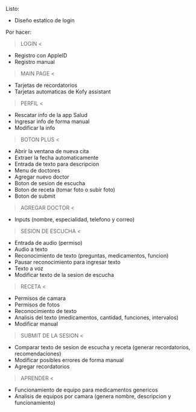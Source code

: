 Listo:
- Diseño estatico de login

Por hacer:

> LOGIN <
- Registro con AppleID
- Registro manual

> MAIN PAGE <
- Tarjetas de recordatorios
- Tarjetas automaticas de Kofy assistant

> PERFIL <
- Rescatar info de la app Salud
- Ingresar info de forma manual
- Modificar la info

> BOTON PLUS <
- Abrir la ventana de nueva cita
- Extraer la fecha automaticamente
- Entrada de texto para descripcion
- Menu de doctores
- Agregar nuevo doctor
- Boton de sesion de escucha
- Boton de receta (tomar foto o subir foto)
- Boton de submit

> AGREGAR DOCTOR <
- Inputs (nombre, especialidad, telefono y correo)

> SESION DE ESCUCHA <
- Entrada de audio (permiso)
- Audio a texto
- Reconocimiento de texto (preguntas, medicamentos, funcion)
- Pausar reconocimiento para ingresar texto
- Texto a voz
- Modificar texto de la sesion de escucha

> RECETA <
- Permisos de camara
- Permisos de fotos
- Reconocimiento de texto
- Analisis del texto (medicamentos, cantidad, funciones, intervalos)
- Modificar manual

> SUBMIT DE LA SESION <
- Comparar texto de sesion de escucha y receta (generar recordatorios, recomendaciones)
- Modificar posibles errores de forma manual
- Agregar recordatorios

> APRENDER <
- Funcionamiento de equipo para medicamentos genericos
- Analisis de equipos por camara (genera nombre, descripcion y funcionamiento)

